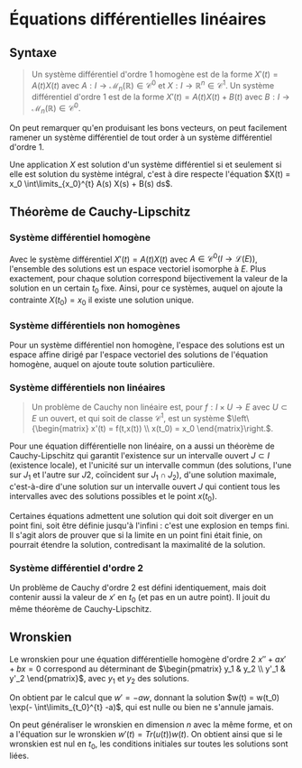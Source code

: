 # Équations différentielles linéaires
## Syntaxe
> Un système différentiel d'ordre $1$ homogène est de la forme $X'(t) = A(t) X(t)$
> avec $A : I \to \mathcal{M}_n(\mathbb{R}) \in \mathcal{C}^0$ et $X : I \to \mathbb{R}^n \in \mathcal{C}^1$.
> Un système différentiel d'ordre $1$ est de la forme $X'(t) = A(t) X(t) + B(t)$
> avec $B : I \to \mathcal{M}_n(\mathbb{R}) \in \mathcal{C}^0$.

On peut remarquer qu'en produisant les bons vecteurs, on peut facilement ramener
un système différentiel de tout order à un système différentiel d'ordre $1$.

Une application $X$ est solution d'un système différentiel si et seulement si
elle est solution du système intégral, c'est à dire respecte l'équation
$X(t) = x_0 \int\limits_{x_0}^{t} A(s) X(s) + B(s) ds$.

## Théorème de Cauchy-Lipschitz
### Système différentiel homogène
Avec le système différentiel $X'(t) = A(t) X(t)$ avec $A \in \mathcal{C}^0(I \to \mathcal{L}(E))$,
l'ensemble des solutions est un espace vectoriel isomorphe à $E$. Plus
exactement, pour chaque solution correspond bijectivement la valeur de la solution en un certain $t_0$ fixe.
Ainsi, pour ce systèmes, auquel on ajoute la contrainte $X(t_0) = x_0$ il existe
une solution unique.

### Système différentiels non homogènes
Pour un système différentiel non homogène, l'espace des solutions est un espace
affine dirigé par l'espace vectoriel des solutions de l'équation homogène,
auquel on ajoute toute solution particulière.

### Système différentiels non linéaires
> Un problème de Cauchy non linéaire est, pour $f : I \times U \to E$
> avec $U \subset E$ un ouvert, et qui soit de classe $\mathcal{C}^1$,
> est un système $\left\{\begin{matrix} x'(t) = f(t,x(t)) \\ x(t_0) = x_0 \end{matrix}\right.$.

Pour une équation différentielle non linéaire, on a aussi un théorème de
Cauchy-Lipschitz qui garantit l'existence sur un intervalle ouvert $J \subset I$
(existence locale), et l'unicité sur un intervalle commun (des solutions, l'une
sur $J_1$ et l'autre sur $J2$, coïncident sur $J_1 \cap J_2$), d'une solution
maximale, c'est-à-dire d'une solution sur un intervalle ouvert $J$ qui contient
tous les intervalles avec des solutions possibles et le point $x(t_0)$.

Certaines équations admettent une solution qui doit soit diverger en un point
fini, soit être définie jusqu'à l'infini : c'est une explosion en temps fini. Il
s'agit alors de prouver que si la limite en un point fini était finie, on
pourrait étendre la solution, contredisant la maximalité de la solution.

### Système différentiel d'ordre 2
Un problème de Cauchy d'ordre 2 est défini identiquement, mais doit contenir
aussi la valeur de $x'$ en $t_0$ (et pas en un autre point). Il jouit du même
théorème de Cauchy-Lipschitz.

## Wronskien
Le wronskien pour une équation différentielle homogène d'ordre $2$
$x'' + a x' + bx = 0$  correspond au
déterminant de $\begin{pmatrix} y_1 & y_2 \\ y'_1 & y'_2 \end{pmatrix}$, avec
$y_1$ et $y_2$ des solutions.

On obtient par le calcul que $w' = - a w$, donnant la solution
$w(t) = w(t_0) \exp(- \int\limits_{t_0}^{t} -a)$, qui est nulle ou bien ne
s'annule jamais.

On peut généraliser le wronskien en dimension $n$ avec la même forme,
et on a l'équation sur le wronskien $w'(t) = Tr(u(t)) w(t)$.
On obtient ainsi que si le wronskien est nul en $t_0$, les conditions initiales
sur toutes les solutions sont liées.
